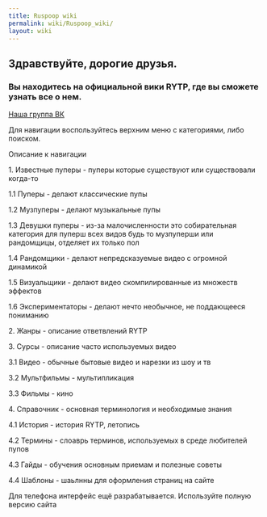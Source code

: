 ```yaml
---
title: Ruspoop wiki
permalink: wiki/Ruspoop_wiki/
layout: wiki
---
```


## **Здравствуйте, дорогие друзья.**

### Вы находитесь на официальной вики RYTP, где вы сможете узнать все о нем.

[Наша группа ВК](https://vk.com/ruspoopwiki)

Для навигации воспользуйтесь верхним меню с категориями, либо поиском. 

Описание к навигации

1\. Известные пуперы - пуперы которые существуют или существовали
когда-то

1.1 Пуперы - делают классические пупы

1.2 Музпуперы - делают музыкальные пупы

1.3 Девушки пуперы - из-за малочисленности это собирательная категория
для пуперш всех видов будь то музпуперши или рандомщицы, отделяет их
только пол

1.4 Рандомщики - делают непредсказуемые видео с огромной динамикой

1.5 Визуальщики - делают видео скомпилированные из множеств эффектов

1.6 Экспериментаторы - делают нечто необычное, не поддающееся пониманию

2\. Жанры - описание ответвлений RYTP

3\. Сурсы - описание часто используемых видео

3.1 Видео - обычные бытовые видео и нарезки из шоу и тв

3.2 Мультфильмы - мультипликация 

3.3 Фильмы - кино

4\. Справочник - основная терминология и необходимые знания

4.1 История - история RYTP, летопись

4.2 Термины - слоаврь терминов, используемых в среде любителей пупов

4.3 Гайды - обучения основным приемам и полезные советы

4.4 Шаблоны - шаьлнны для оформления страниц на сайте

Для телефона интерфейс ещё разрабатывается. Используйте полную версию
сайта
